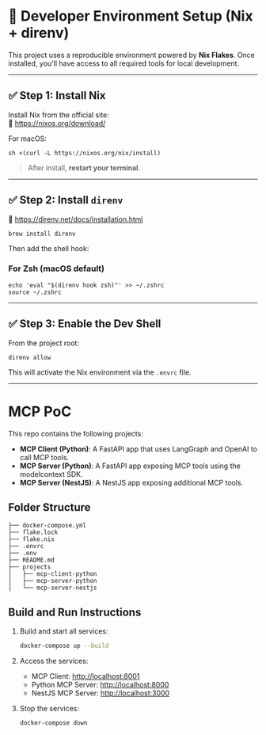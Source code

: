 # 🧪 Developer Environment Setup (Nix + direnv)

This project uses a reproducible environment powered by **Nix Flakes**. Once installed, you'll have access to all required tools for local development.

---

## ✅ Step 1: Install Nix

Install Nix from the official site:  
🔗 https://nixos.org/download/

For macOS:

    sh <(curl -L https://nixos.org/nix/install)

> After install, **restart your terminal**.

---

## ✅ Step 2: Install `direnv`

🔗 https://direnv.net/docs/installation.html

    brew install direnv

Then add the shell hook:

### For Zsh (macOS default)

    echo 'eval "$(direnv hook zsh)"' >> ~/.zshrc
    source ~/.zshrc

---

## ✅ Step 3: Enable the Dev Shell

From the project root:

    direnv allow

This will activate the Nix environment via the `.envrc` file.

---

# MCP PoC

This repo contains the following projects:

- **MCP Client (Python)**: A FastAPI app that uses LangGraph and OpenAI to call MCP tools.
- **MCP Server (Python)**: A FastAPI app exposing MCP tools using the modelcontext SDK.
- **MCP Server (NestJS)**: A NestJS app exposing additional MCP tools.

## Folder Structure

```
├── docker-compose.yml
├── flake.lock
├── flake.nix
├── .envrc
├── .env
├── README.md
├── projects
│   ├── mcp-client-python
│   ├── mcp-server-python
│   └── mcp-server-nestjs
```

## Build and Run Instructions

1. Build and start all services:
   ```bash
   docker-compose up --build
   ```

2. Access the services:
   - MCP Client: [http://localhost:8001](http://localhost:8001)
   - Python MCP Server: [http://localhost:8000](http://localhost:8000)
   - NestJS MCP Server: [http://localhost:3000](http://localhost:3000)

3. Stop the services:
   ```bash
   docker-compose down
   ```